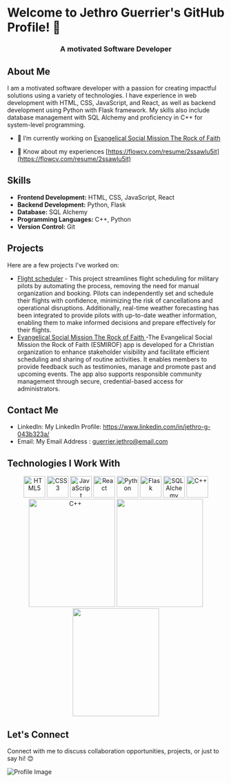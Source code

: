 # Welcome to Jethro Guerrier's GitHub Profile! 👋
<h3 align="center">A motivated Software Developer</h3>

## About Me
I am a motivated software developer with a passion for creating impactful solutions using a variety of technologies. I have experience in web development with HTML, CSS, JavaScript, and React, as well as backend development using Python with Flask framework. My skills also include database management with SQL Alchemy and proficiency in C++ for system-level programming.

- 🔭 I’m currently working on [Evangelical Social Mission The Rock of Faith](https://github.com/TheJeth/MISEROF_Project_T)

- 📄 Know about my experiences [https://flowcv.com/resume/2ssawlu5it](https://flowcv.com/resume/2ssawlu5it)

## Skills
- **Frontend Development:** HTML, CSS, JavaScript, React
- **Backend Development:** Python, Flask
- **Database:** SQL Alchemy
- **Programming Languages:** C++, Python
- **Version Control:** Git

## Projects
Here are a few projects I've worked on:
- [Flight scheduler](https://github.com/4GeeksAcademy/PT59-FLIGHT-SCHEDULER) - This project streamlines flight scheduling for military pilots by automating the process, removing the need for manual organization and booking. Pilots can independently set and schedule their flights with confidence, minimizing the risk of cancellations and operational disruptions. Additionally, real-time weather forecasting has been integrated to provide pilots with up-to-date weather information, enabling them to make informed decisions and prepare effectively for their flights.
- [Evangelical Social Mission The Rock of Faith ]((https://github.com/TheJeth/MISEROF_Project_T)) -The Evangelical Social Mission the Rock of Faith (ESMIROF) app is developed for a Christian organization to enhance stakeholder visibility and facilitate efficient scheduling and sharing of routine activities. It enables members to provide feedback such as testimonies, manage and promote past and upcoming events. The app also supports responsible community management through secure, credential-based access for administrators.
## Contact Me
- LinkedIn: My LinkedIn Profile: https://www.linkedin.com/in/jethro-g-043b323a/
- Email: My Email Address : guerrier.jethro@email.com

## Technologies I Work With
<div align="d-flex">
        <div align="center">
          <img src="https://cdn.pixabay.com/photo/2017/08/05/11/16/logo-2582748_1280.png" alt="HTML5" width="50" height="50"/>
          <img src="https://delta-dev-software.fr/wp-content/uploads/2024/05/CSS-Logo.png" alt="CSS3" width="50" height="50"/>
          <img src="https://multishoring.com/wp-content/uploads/2024/04/JavaScript-Symbol.png" alt="JavaScript" width="50" height="50"/>
          <img src="https://media.dev.to/cdn-cgi/image/width=1080,height=1080,fit=cover,gravity=auto,format=auto/https%3A%2F%2Fdev-to-uploads.s3.amazonaws.com%2Fuploads%2Farticles%2F096baapsqqt9fks0us99.png" alt="React" width="50" height="50"/>
          <img src="https://i0.wp.com/junilearning.com/wp-content/uploads/2020/06/python-programming-language.webp?fit=1920%2C1920&ssl=1" alt="Python" width="50" height="50"/>
          <img src="https://upload.wikimedia.org/wikipedia/commons/thumb/3/3c/Flask_logo.svg/1200px-Flask_logo.svg.png" alt="Flask" width="50" height="50"/>
          <img src="https://miro.medium.com/v2/resize:fit:836/1*y8tHYAsB8o43_9lPx0hzbw.png" alt="SQL Alchemy" width="50" height="50"/>
          <img src="https://upload.wikimedia.org/wikipedia/commons/thumb/1/18/ISO_C%2B%2B_Logo.svg/800px-ISO_C%2B%2B_Logo.svg.png" alt="C++" width="50" height="50"/>
        </div>
          <div align = "Center">
                  <img src="https://media.licdn.com/dms/image/C5612AQFyLTzp0XYdYQ/article-cover_image-shrink_600_2000/0/1594931019245?e=2147483647&v=beta&t=mWlmTAEj8BI0x5s-rgUX34dyfvvtY4N5jss755_m5s8" alt="C++" width="200" height="250"/>
                  <img src="https://mir-s3-cdn-cf.behance.net/project_modules/hd/3c00f6105775659.5f84899401909.gif" width="200" height="250"/>
                  <img src="https://si.wsj.net/public/resources/images/OG-DV513_202002_M_20200221131814.gif" width="200" height="250">
          </div>
</div>

## Let's Connect
Connect with me to discuss collaboration opportunities, projects, or just to say hi! 😊

![Profile Image](path_to_your_image.png)
